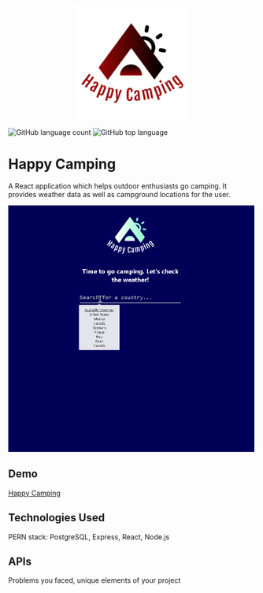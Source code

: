 <p align="center">
  <img width="230" height="230" src="client/public/logo2.png">
</p>

![GitHub language count](https://img.shields.io/github/languages/count/DavidHuerta11/happy-camping?style=flat-square)
![GitHub top language](https://img.shields.io/github/languages/top/DavidHuerta11/happy-camping?color=yellow&logo=javascript&style=flat-square)

# Happy Camping

A React application which helps outdoor enthusiasts go camping. 
It provides weather data as well as campground locations for the user.

<img width="500" height="500" src="client/src/img/Happy_Camping_Gif.gif">


## Demo

[Happy Camping](https://happy-camping.herokuapp.com/)

## Technologies Used

PERN stack: PostgreSQL, Express, React, Node.js

## APIs

Problems you faced, unique elements of your project



